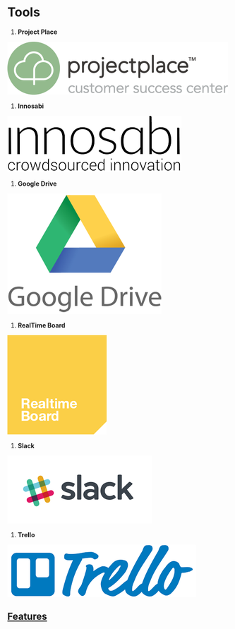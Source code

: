# Tools
1. **Project Place**

![](/images/project-place.jpg)

1. **Innosabi**

![](/images/innosabi.jpg)

1. **Google Drive**

![](/images/google-drive.jpg)

1. **RealTime Board**

![](/images/realtime-board.jpg)

1. **Slack**

![](/images/slack.jpg)

1. **Trello**

![](/images/trello.jpg)

## [Features](#features)
